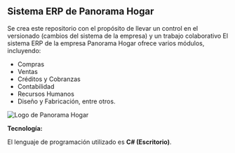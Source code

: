 
## Sistema ERP de Panorama Hogar

Se crea este repositorio con el propósito de llevar un control en el versionado (cambios del sistema de la empresa)  y un trabajo colaborativo
El sistema ERP de la empresa Panorama Hogar ofrece varios módulos, incluyendo:

- Compras
- Ventas
- Créditos y Cobranzas
- Contabilidad
- Recursos Humanos
- Diseño y Fabricación, entre otros.

![Logo de Panorama Hogar](https://panoramahogar.com/modules/whfooterlogo/footer-logo.png)

**Tecnología:**

El lenguaje de programación utilizado es **C# (Escritorio)**.
